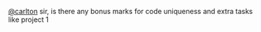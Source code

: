 [@carlton](/u/carlton) sir, is there any bonus marks for code uniqueness and
extra tasks like project 1
